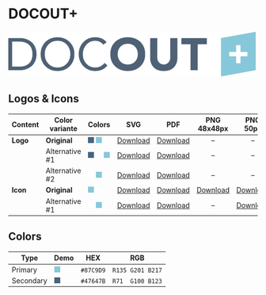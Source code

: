 # DOCOUT+

![DOCOUT+ Logo](docout-plus-logo-original-500px.png)

## Logos & Icons

| Content  | Color variante | Colors                           | SVG                         | PDF                         |          PNG 48x48px          |           PNG 50px            |         PNG 162x162px          | PNG 216x216px                  | PNG 500px                      | PNG 1000px                      |
| -------- | -------------- | -------------------------------- | --------------------------- | --------------------------- | :---------------------------: | :---------------------------: | :----------------------------: | ------------------------------ | ------------------------------ | ------------------------------- |
| **Logo** | **Original**   | ![Secondary] ![Primary] ![White] | [Download][LogoOriginalSVG] | [Download][LogoOriginalPDF] |               –               |               –               |               –                | –                              | [Download][LogoOriginalPNG500] | [Download][LogoOriginalPNG1000] |
|          | Alternative #1 | ![Secondary] ![White] ![Primary] | [Download][LogoAlt1SVG]     | [Download][LogoAlt1PDF]     |               –               |               –               |               –                | –                              | [Download][LogoAlt1PNG500]     | [Download][LogoAlt1PNG1000]     |
|          | Alternative #2 | ![White] ![Primary]              | [Download][LogoAlt2SVG]     | [Download][LogoAlt2PDF]     |               –               |               –               |               –                | –                              | [Download][LogoAlt2PNG500]     | [Download][LogoAlt2PNG1000]     |
| **Icon** | **Original**   | ![Primary] ![White]              | [Download][IconOriginalSVG] | [Download][IconOriginalPDF] | [Download][IconOriginalPNG48] | [Download][IconOriginalPNG50] | [Download][IconOriginalPNG162] | [Download][IconOriginalPNG216] | [Download][IconOriginalPNG500] | [Download][IconOriginalPNG1000] |
|          | Alternative #1 | ![White] ![Primary]              | [Download][IconAlt1SVG]     | [Download][IconAlt1PDF]     |               –               |   [Download][IconAlt1PNG50]   |               –                | –                              | [Download][IconAlt1PNG500]     | [Download][IconAlt1PNG1000]     |

## Colors

| Type      | Demo         | HEX       | RGB              |
| --------- | ------------ | --------- | ---------------- |
| Primary   | ![Primary]   | `#87C9D9` | `R135 G201 B217` |
| Secondary | ![Secondary] | `#47647B` | `R71  G100 B123` |

[Primary]: ../colors/87C9D9.png
[Secondary]: ../colors/47647B.png
[White]: ../colors/FFFFFF.png

[LogoOriginalSVG]: docout-plus-logo-original.svg
[LogoOriginalPDF]: docout-plus-logo-original.pdf
[LogoOriginalPNG500]: docout-plus-logo-original-500px.png
[LogoOriginalPNG1000]: docout-plus-logo-original-1000px.png
[LogoAlt1SVG]: docout-plus-logo-alt1.svg
[LogoAlt1PDF]: docout-plus-logo-alt1.pdf
[LogoAlt1PNG500]: docout-plus-logo-alt1-500px.png
[LogoAlt1PNG1000]: docout-plus-logo-alt1-1000px.png
[LogoAlt2SVG]: docout-plus-logo-alt2.svg
[LogoAlt2PDF]: docout-plus-logo-alt2.pdf
[LogoAlt2PNG500]: docout-plus-logo-alt2-500px.png
[LogoAlt2PNG1000]: docout-plus-logo-alt2-1000px.png

[IconOriginalSVG]: docout-plus-icon-original.svg
[IconOriginalPDF]: docout-plus-icon-original.pdf
[IconOriginalPNG48]: docout-plus-icon-original-48x48px.png
[IconOriginalPNG50]: docout-plus-icon-original-50px.png
[IconOriginalPNG162]: docout-plus-icon-original-162x162px.png
[IconOriginalPNG216]: docout-plus-icon-original-216x216px.png
[IconOriginalPNG500]: docout-plus-icon-original-500px.png
[IconOriginalPNG1000]: docout-plus-icon-original-1000px.png
[IconAlt1SVG]: docout-plus-icon-alt1.svg
[IconAlt1PDF]: docout-plus-icon-alt1.pdf
[IconAlt1PNG50]: docout-plus-icon-alt1-50px.png
[IconAlt1PNG500]: docout-plus-icon-alt1-500px.png
[IconAlt1PNG1000]: docout-plus-icon-alt1-1000px.png

